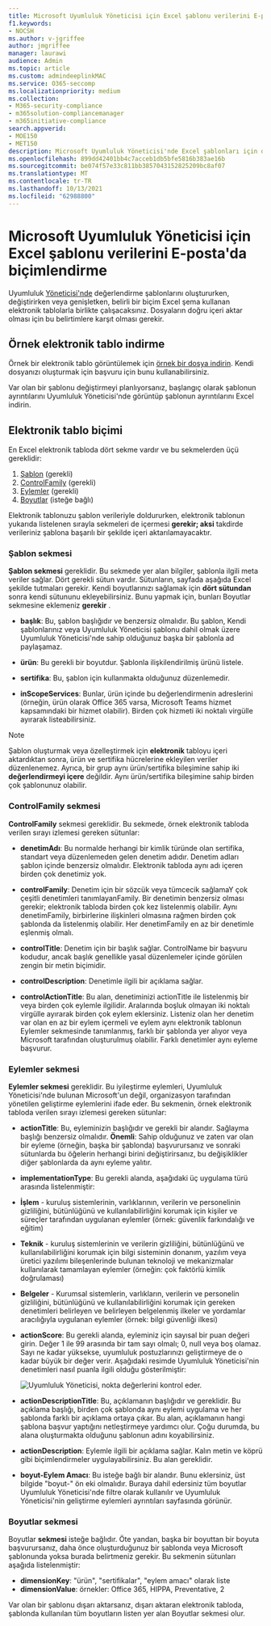 ```yaml
---
title: Microsoft Uyumluluk Yöneticisi için Excel şablonu verilerini E-posta'da biçimlendirme
f1.keywords:
- NOCSH
ms.author: v-jgriffee
author: jmgriffee
manager: laurawi
audience: Admin
ms.topic: article
ms.custom: admindeeplinkMAC
ms.service: O365-seccomp
ms.localizationpriority: medium
ms.collection:
- M365-security-compliance
- m365solution-compliancemanager
- m365initiative-compliance
search.appverid:
- MOE150
- MET150
description: Microsoft Uyumluluk Yöneticisi'nde Excel şablonları için değerlendirme verileriyle nasıl çalışııı anlıyoruz.
ms.openlocfilehash: 899dd42401bb4c7acceb1db5bfe5816b383ae16b
ms.sourcegitcommit: be074f57e33c811bb3857043152825209bc8af07
ms.translationtype: MT
ms.contentlocale: tr-TR
ms.lasthandoff: 10/13/2021
ms.locfileid: "62988800"
---
```

# <a name="format-assessment-template-data-in-excel-for-microsoft-compliance-manager"></a>Microsoft Uyumluluk Yöneticisi için Excel şablonu verilerini E-posta'da biçimlendirme

[](compliance-manager-templates-extend.md) Uyumluluk [](compliance-manager-templates-create.md)[Yöneticisi'nde](compliance-manager-templates-modify.md) değerlendirme şablonlarını oluştururken, değiştirirken veya genişletken, belirli bir biçim Excel şema kullanan elektronik tablolarla birlikte çalışacaksınız. Dosyaların doğru içeri aktar olması için bu belirtimlere karşıt olması gerekir.

## <a name="download-example-spreadsheet"></a>Örnek elektronik tablo indirme

Örnek bir elektronik tablo görüntülemek için [örnek bir dosya indirin](https://go.microsoft.com/fwlink/?linkid=2124865). Kendi dosyanızı oluşturmak için başvuru için bunu kullanabilirsiniz.

Var olan bir şablonu değiştirmeyi planlıyorsanız, başlangıç olarak şablonun ayrıntılarını Uyumluluk Yöneticisi'nde görüntüp şablonun ayrıntılarını Excel indirin.

## <a name="spreadsheet-format"></a>Elektronik tablo biçimi

En Excel elektronik tabloda dört sekme vardır ve bu sekmelerden üçü gereklidir:

1. [Şablon](#template-tab) (gerekli)
2. [ControlFamily](#controlfamily-tab) (gerekli)
3. [Eylemler](#actions-tab) (gerekli)
4. [Boyutlar](#dimensions-tab) (isteğe bağlı)

Elektronik tablonuzu şablon verileriyle doldururken, elektronik tablonun yukarıda listelenen sırayla sekmeleri de içermesi **gerekir; aksi** takdirde verileriniz şablona başarılı bir şekilde içeri aktarılamayacaktır.

### <a name="template-tab"></a>Şablon sekmesi

**Şablon sekmesi** gereklidir. Bu sekmede yer alan bilgiler, şablonla ilgili meta veriler sağlar. Dört gerekli sütun vardır. Sütunların, sayfada aşağıda Excel şekilde tutmaları gerekir. Kendi boyutlarınızı sağlamak için **dört sütundan** sonra kendi sütununu ekleyebilirsiniz. Bunu yapmak için, bunları Boyutlar sekmesine eklemeniz **gerekir** .

- **başlık**: Bu, şablon başlığıdır ve benzersiz olmalıdır. Bu şablon, Kendi şablonlarınız veya Uyumluluk Yöneticisi şablonu dahil olmak üzere Uyumluluk Yöneticisi'nde sahip olduğunuz başka bir şablonla ad paylaşamaz.

- **ürün**: Bu gerekli bir boyutdur. Şablonla ilişkilendirilmiş ürünü listele.

- **sertifika**: Bu, şablon için kullanmakta olduğunuz düzenlemedir.

- **inScopeServices**: Bunlar, ürün içinde bu değerlendirmenin adreslerini (örneğin, ürün olarak Office 365 varsa, Microsoft Teams hizmet kapsamındaki bir hizmet olabilir). Birden çok hizmeti iki noktalı virgülle ayırarak listeabilirsiniz.

> [!NOTE]
> Şablon oluşturmak veya özelleştirmek için **elektronik** tabloyu  içeri aktardıktan sonra, ürün ve sertifika hücrelerine ekleyilen veriler düzenlenemez. Ayrıca, bir grup aynı ürün/sertifika bileşimine sahip iki **değerlendirmeyi içere** değildir. Aynı ürün/sertifika bileşimine sahip birden çok şablonunuz olabilir.

### <a name="controlfamily-tab"></a>ControlFamily sekmesi

**ControlFamily** sekmesi gereklidir.  Bu sekmede, örnek elektronik tabloda verilen sırayı izlemesi gereken sütunlar:

- **denetimAdı**: Bu normalde herhangi bir kimlik türünde olan sertifika, standart veya düzenlemeden gelen denetim adıdır. Denetim adları şablon içinde benzersiz olmalıdır. Elektronik tabloda aynı adı içeren birden çok denetimiz yok.

- **controlFamily**: Denetim için bir sözcük veya tümcecik sağlamaY çok çeşitli denetimleri tanımlayanFamily. Bir denetimin benzersiz olması gerekir; elektronik tabloda birden çok kez listelenmiş olabilir. Aynı denetimFamily, birbirlerine ilişkinleri olmasına rağmen birden çok şablonda da listelenmiş olabilir. Her denetimFamily en az bir denetimle eşlenmiş olmalı.

- **controlTitle**: Denetim için bir başlık sağlar. ControlName bir başvuru kodudur, ancak başlık genellikle yasal düzenlemeler içinde görülen zengin bir metin biçimidir.

- **controlDescription**: Denetimle ilgili bir açıklama sağlar.

- **controlActionTitle**: Bu alan, denetiminizi actionTitle ile listelenmiş bir veya birden çok eylemle ilgilidir. Aralarında boşluk olmayan iki noktalı virgülle ayırarak birden çok eylem  eklersiniz. Listeniz olan her denetim var olan en az bir eylem içermeli ve eylem aynı elektronik tablonun Eylemler  sekmesinde tanımlanmış, farklı bir şablonda yer alıyor veya Microsoft tarafından oluşturulmuş olabilir. Farklı denetimler aynı eyleme başvurur.

### <a name="actions-tab"></a>Eylemler sekmesi

**Eylemler sekmesi** gereklidir.  Bu iyileştirme eylemleri, Uyumluluk Yöneticisi'nde bulunan Microsoft'un değil, organizasyon tarafından yönetilen geliştirme eylemlerini ifade eder. Bu sekmenin, örnek elektronik tabloda verilen sırayı izlemesi gereken sütunlar:

- **actionTitle**: Bu, eyleminizin başlığıdır ve gerekli bir alandır. Sağlayma başlığı benzersiz olmalıdır. **Önemli**: Sahip olduğunuz ve zaten var olan bir eyleme (örneğin, başka bir şablonda) başvurursanız ve sonraki sütunlarda bu öğelerin herhangi birini değiştirirsanız, bu değişiklikler diğer şablonlarda da aynı eyleme yalıtır.

- **implementationType**: Bu gerekli alanda, aşağıdaki üç uygulama türü arasında listelenmiştir:
- **İşlem** - kuruluş sistemlerinin, varlıklarının, verilerin ve personelinin gizliliğini, bütünlüğünü ve kullanılabilirliğini korumak için kişiler ve süreçler tarafından uygulanan eylemler (örnek: güvenlik farkındalığı ve eğitim)
- **Teknik** - kuruluş sistemlerinin ve verilerin gizliliğini, bütünlüğünü ve kullanılabilirliğini korumak için bilgi sisteminin donanım, yazılım veya üretici yazılımı bileşenlerinde bulunan teknoloji ve mekanizmalar kullanılarak tamamlayan eylemler (örneğin: çok faktörlü kimlik doğrulaması)
- **Belgeler** - Kurumsal sistemlerin, varlıkların, verilerin ve personelin gizliliğini, bütünlüğünü ve kullanılabilirliğini korumak için gereken denetimleri belirleyen ve belirleyen belgelenmiş ilkeler ve yordamlar aracılığıyla uygulanan eylemler (örnek: bilgi güvenliği ilkesi)

- **actionScore**: Bu gerekli alanda, eyleminiz için sayısal bir puan değeri girin. Değer 1 ile 99 arasında bir tam sayı olmalı; 0, null veya boş olamaz. Sayı ne kadar yüksekse, uyumluluk postuzlarınızı geliştirmeye de o kadar büyük bir değer verir. Aşağıdaki resimde Uyumluluk Yöneticisi'nin denetimleri nasıl puanla ilgili olduğu gösterilmiştir:

  ![Uyumluluk Yöneticisi, nokta değerlerini kontrol eder.](../media/compliance-score-action-scoring.png "Uyumluluk Yöneticisi nokta değerlerini kontrol eder")

- **actionDescriptionTitle**: Bu, açıklamanın başlığıdır ve gereklidir. Bu açıklama başlığı, birden çok şablonda aynı eylemi uygulama ve her şablonda farklı bir açıklama ortaya çıkar.  Bu alan, açıklamanın hangi şablona başvur yaptığını netleştirmeye yardımcı olur. Çoğu durumda, bu alana oluşturmakta olduğunu şablonun adını koyabilirsiniz.

- **actionDescription**: Eylemle ilgili bir açıklama sağlar. Kalın metin ve köprü gibi biçimlendirmeler uygulayabilirsiniz. Bu alan gereklidir.

- **boyut-Eylem Amacı**: Bu isteğe bağlı bir alandır. Bunu eklersiniz, üst bilgide "boyut-" ön eki olmalıdır. Buraya dahil edersiniz tüm boyutlar Uyumluluk Yöneticisi'nde filtre olarak kullanılır ve Uyumluluk Yöneticisi'nin geliştirme eylemleri ayrıntıları sayfasında görünür.

### <a name="dimensions-tab"></a>Boyutlar sekmesi

Boyutlar **sekmesi** isteğe bağlıdır. Öte yandan, başka bir boyuttan bir boyuta başvurursanız, daha önce oluşturduğunuz bir şablonda veya Microsoft şablonunda yoksa burada belirtmeniz gerekir. Bu sekmenin sütunları aşağıda listelenmiştir:

- **dimensionKey**: "ürün", "sertifikalar", "eylem amacı" olarak liste
- **dimensionValue**: örnekler: Office 365, HIPPA, Preventative, 2

Var olan bir şablonu dışarı aktarsanız, dışarı aktaran elektronik tabloda,  şablonda kullanılan tüm boyutların listen yer alan Boyutlar sekmesi olur.
